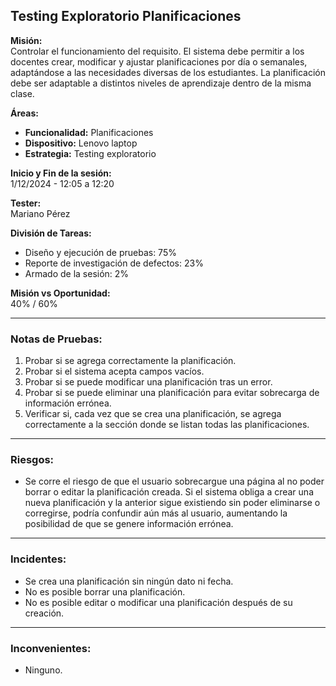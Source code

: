 ## Testing Exploratorio Planificaciones ##

**Misión:**  
Controlar el funcionamiento del requisito. El sistema debe permitir a los docentes crear, modificar y ajustar planificaciones por día o semanales, adaptándose a las necesidades diversas de los estudiantes. La planificación debe ser adaptable a distintos niveles de aprendizaje dentro de la misma clase.

**Áreas:**  
- **Funcionalidad:** Planificaciones  
- **Dispositivo:** Lenovo laptop  
- **Estrategia:** Testing exploratorio  

**Inicio y Fin de la sesión:**  
1/12/2024 - 12:05 a 12:20  

**Tester:**  
Mariano Pérez  

**División de Tareas:**  
- Diseño y ejecución de pruebas: 75%  
- Reporte de investigación de defectos: 23%  
- Armado de la sesión: 2%  

**Misión vs Oportunidad:**  
40% / 60%  

---

### Notas de Pruebas:
1. Probar si se agrega correctamente la planificación.  
2. Probar si el sistema acepta campos vacíos.  
3. Probar si se puede modificar una planificación tras un error.  
4. Probar si se puede eliminar una planificación para evitar sobrecarga de información errónea.  
5. Verificar si, cada vez que se crea una planificación, se agrega correctamente a la sección donde se listan todas las planificaciones.  

---

### Riesgos:
- Se corre el riesgo de que el usuario sobrecargue una página al no poder borrar o editar la planificación creada. Si el sistema obliga a crear una nueva planificación y la anterior sigue existiendo sin poder eliminarse o corregirse, podría confundir aún más al usuario, aumentando la posibilidad de que se genere información errónea.  

---

### Incidentes:
- Se crea una planificación sin ningún dato ni fecha.  
- No es posible borrar una planificación.  
- No es posible editar o modificar una planificación después de su creación.  

---

### Inconvenientes:
- Ninguno.
